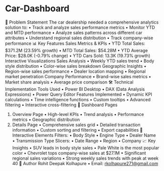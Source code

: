 # Car-Dashboard
🎯 Problem Statement
The car dealership needed a comprehensive analytics solution to:
•	Track and analyze sales performance metrics
•	Monitor YTD and MTD performance
•	Analyze sales patterns across different car attributes
•	Understand regional sales distribution
•	Track company-wise performance
📊 Key Features
Sales Metrics & KPIs
•	YTD Total Sales: $371.2M (23.59% growth)
•	MTD Total Sales: $54.28M
•	YTD Average Price: $28.0K (-0.79% change)
•	YTD Cars Sold: 13.3K (19.73% growth)
Interactive Visualizations
Sales Analysis
•	Weekly YTD sales trend
•	Body style distribution
•	Color-wise sales breakdown
Geographic Insights
•	Region-wise sales performance
•	Dealer location mapping
•	Regional market penetration
Company Performance
•	Brand-wise sales metrics
•	Market share analysis
•	Average price comparison
🛠️ Technical Implementation
Tools Used
•	Power BI Desktop
•	DAX (Data Analysis Expressions)
•	Power Query Editor
Features Implemented
•	Dynamic KPI calculations
•	Time intelligence functions
•	Custom tooltips
•	Advanced filtering
•	Interactive cross-filtering
📱 Dashboard Pages
1. Overview Page
•	High-level KPIs
•	Trend analysis
•	Performance metrics
•	Geographic distribution
2. Details Page
•	Comprehensive sales grid
•	Detailed transaction information
•	Custom sorting and filtering
•	Export capabilities
🎨 Interactive Elements
Filters:
•	Body Style
•	Engine Type
•	Dealer Name
•	Transmission Type
Slicers:
•	Date Range
•	Region
•	Company
📈 Key Insights
•	SUV leads in body style sales
•	Pale White is the most popular color
•	Chevrolet tops company-wise sales at $27.1M
•	Significant regional sales variations
•	Strong weekly sales trends with peak at week 40
👤 Author
Rohit Deepak Kolhapure
•	Email: rkolhapure271@gmail.com

